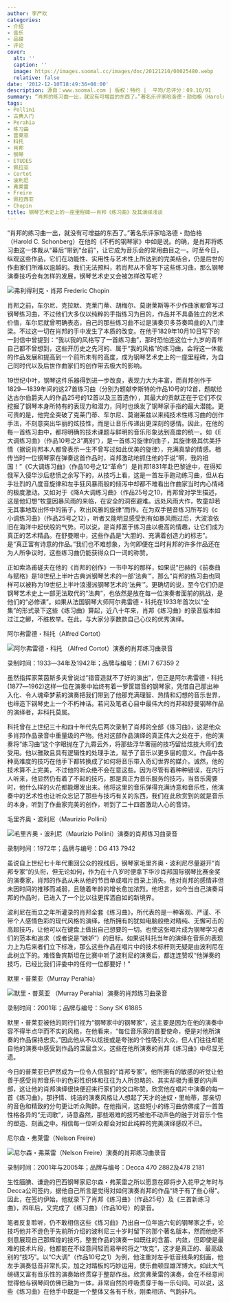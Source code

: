 ```yaml
---
author: 李严欢
categories:
- 介绍
- 音乐
- 品碟
- 评论
cover:
  alt: ''
  caption: ''
  image: https://images.soomal.cc/images/doc/20121210/00025480.webp
  relative: false
date: '2012-12-10T18:49:36+08:00'
description: 源自：www.soomal.com | 版权：特约 |  平均/总评分：09.10/91
summary: “肖邦的练习曲一出，就没有可增益的东西了。”著名乐评家哈洛德・勋伯格（Harold C. Schonberg）在他的《不朽的钢琴家》中如是说。的确，是肖邦将练习曲这一体裁从“幕后”带到“台前”……
tags:
- Pollini
- 古典入门
- Perahia
- 练习曲
- 普莱亚
- 科托
- 肖邦
- 钢琴
- ETUDES
- 佩拉亚
- Cortot
- 波利尼
- 弗莱雷
- Freire
- 佩拉西亚
- Chopin
title: 钢琴艺术史上的一座里程碑――肖邦《练习曲》及其演绎浅谈
---
```


“肖邦的练习曲一出，就没有可增益的东西了。”著名乐评家哈洛德・勋伯格（Harold C. Schonberg）在他的《不朽的钢琴家》中如是说。的确，是肖邦将练习曲这一体裁从“幕后”带到“台前”，让它成为音乐会的常用曲目之一。时至今日，纵观这些作品，它们在功能性、实用性与艺术性上所达到的完美结合，仍是后世的作曲家们所难以逾越的。我们无法预料，若肖邦从不曾写下这些练习曲，那么钢琴演奏技巧会有怎样的发展，钢琴艺术史又会被怎样改写呢？

![弗利得利克・肖邦 Frederic Chopin](https://images.soomal.cc/images/doc/20100228/00004219.webp)





肖邦之前，车尔尼、克拉默、克莱门蒂、胡梅尔、莫谢莱斯等不少作曲家都曾写过钢琴练习曲，不过他们大多仅以纯粹的手指练习为目的，作品并不具备独立的艺术价值，车尔尼就曾明确表态，自己的那些练习曲不过是演奏贝多芬奏鸣曲的入门津梁。不过这一切在肖邦的手中发生了本质的改变。在他于1829年10月10日写下的一封信中曾提到：“我以我的风格写了一首练习曲”，那时恐怕连这位十九岁的青年自己都不曾想到，这些开历史之先河的、属于“我的风格”的练习曲，会将这一体裁的作品发展和提高到一个前所未有的高度，成为钢琴艺术史上的一座里程碑，为自己同时代以及后世作曲家们的创作带去极大的影响。

19世纪中叶，钢琴这件乐器得到进一步改良，表现力大为丰富，而肖邦创作于1829―1839年间的这27首练习曲（分别为题献李斯特的作品10号的12首，题献给达古尔伯爵夫人的作品25号的12首以及三首遗作），其最大的贡献正在于它们不仅挖掘了钢琴本身所特有的表现力和潜力，同时也焕发了钢琴家手指的最大潜能。更可贵的是，他完全突破了克莱门蒂、车尔尼、莫谢莱兹以来纯技术性练习曲的创作手法，不刻意突出华丽的炫技性，而是让音乐传递出更深刻的感情。因此，在他的每一首练习曲中，都将明确的技术课题与鲜明的音乐形象达到高度的统一。如《E大调练习曲》（作品10号之3“离别”），是一首练习旋律的曲子，其旋律极其优美抒情（据说肖邦本人都曾表示一生不曾写过如此优美的旋律），充满真挚的情感。相传当时一位钢琴家在弹奏这首作品时，肖邦激动地抓住他的手说“啊，我的祖国！”《C大调练习曲》（作品10号之12“革命”）是肖邦1831年赴巴黎途中，在得知俄军入侵华沙后悲愤之余写下的，从技巧上看，这是一首左手跑动练习曲，但从右手壮烈的八度音旋律和左手狂风暴雨般的倾泻中却都不难看出作曲家当时内心情绪的极度激动。又如对于《降A大调练习曲》（作品25号之10，肖邦曾对学生描述，这是他幻想“牧童因暴风雨的来临，在安全的洞窑避难。远处风雨大作，牧童却若无其事地取出怀中的笛子，吹出风雅的旋律”而作。在为双手琶音练习所写的《c小调练习曲》（作品25号之12），听者又能明显感受到有如暴风雨过后，大波浪依旧在海洋中起伏般的气势。可以说，是肖邦富于练习曲以极高的情趣，让它们成为真正的艺术精品。在舒曼眼中，这些作品是“大胆的、充满着创造力的标志”。是“真正富有诗意的作品。”我们也不难想象，为何即便在当时肖邦的许多作品还在为人所争议时，这些练习曲仍能获得众口一词的称赞。

正如索洛甫磋夫在他的《肖邦的创作》一书中写的那样，如果说“巴赫的《前奏曲与赋格》是18世纪上半叶古典派钢琴艺术的一部‘法典’”，那么“肖邦的练习曲也同样可以被称为19世纪上半叶浪漫派钢琴艺术的‘法典’”。更确切的说，至今它们仍是钢琴艺术史上一部无法取代的“法典”，也依然是放在每一位演奏者面前的挑战，是他们的“必修课”。如果从法国钢琴大师阿尔弗雷德・科托在1933年首次以“全集”的形式录下这些《练习曲》算起，近八十年来，肖邦《练习曲》的录音版本如过江之鲫，不胜枚举。在此，与大家分享数款自己心仪的优秀演绎。

阿尔弗雷德・科托（Alfred Cortot）

![阿尔弗雷德・科托 （Alfred Cortot）演奏的肖邦练习曲录音](https://images.soomal.cc/images/doc/20121210/00025476.webp)

录制时间：1933―34年及1942年；品牌与编号：EMI 7 67359 2



虽然指挥家莱茵斯多夫曾说过“错音造就不了好的演出”，但正是阿尔弗雷德・科托(1877―1962)这样一位在演奏中始终有着一箩筐错音的钢琴家，凭借自己那出神入化、令人魂牵梦萦的演奏把我们带到了他那充满理智、热情和幻想的音乐世界，也缔造下钢琴史上一个不朽神话。若问及笔者心目中最伟大的肖邦和舒曼钢琴作品的演绎者，非科托莫属。

科托曾在上世纪三十和四十年代先后两次录制了肖邦的全部《练习曲》，这是他众多肖邦作品录音中重量级的产物。他对这部作品演绎的真正伟大之处在于，他的演奏将“练习曲”这个字眼抛在了九霄云外，将那些浮华奢丽的技巧留给炫技大师们去受用。他以雅致且具有逻辑性的处理手法，赋予了音乐以更多层的意义。作品中各种高难度的技巧在他手下都转换成了如何将音乐带入奇幻世界的媒介。诚然，他的技术算不上完美，不过他的听众绝不会在意这些。因为尽管有着种种错误，在内行人听来，他显然仍有着了不起的技巧，那是真正为音乐服务的技巧，当音乐需要时，他什么样的火花都能爆发出来。他将这里的音乐弹得充满诗意和音乐性，他演奏中的艺术性也让听众忘记了那些与技巧有关的东西，我们在此欣赏到的就是音乐的本身，听到了作曲家完美的创作，听到了二十四首激动人心的音诗。 

毛里齐奥・波利尼（Maurizio Pollini）

![毛里齐奥・波利尼（Maurizio Pollini）演奏的肖邦练习曲录音](https://images.soomal.cc/images/doc/20121210/00025477.webp)

录制时间：1972年；品牌与编号：DG 413 7942



虽说自上世纪七十年代重回公众的视线后，钢琴家毛里齐奥・波利尼尽量避开“肖邦专家”的头衔，但无论如何，作为在十八岁时便拿下华沙肖邦国际钢琴比赛金奖的演奏家，肖邦的作品从未从他的节目单或唱片目录上消失。他对肖邦的感情非但未因时间的推移而减弱，且随着年龄的增长愈加浓烈。他坦言，如今当自己演奏肖邦的作品时，已进入了一个比以往更挥洒自如的新境界。

波利尼在而立之年所灌录的肖邦全套《练习曲》，所代表的是一种客观、严谨、不带个人感情色彩的现代风格的演绎，他所拥有的犹如电脑般绝对精纯、无懈可击的高超技巧，让他可以在键盘上做出自己想要的一切。也使这张唱片成为钢琴学习者们的范本和追求（或者说是“嫉妒”）的目标。如果说科托当年的演绎在音乐的表现力上为后来者们立下标准，那么这些作品在唱片中的技术标杆则无疑是由波利尼在此树立下的。难怪鲁宾斯坦在比赛中听了波利尼的演奏后，都连连赞叹“他弹奏的技巧，已经比我们评委中的任何一位都要好！” 

默里・普莱亚（Murray Perahia）

![默里・普莱亚 （Murray Perahia）演奏的肖邦练习曲录音](https://images.soomal.cc/images/doc/20121210/00025478.webp)

录制时间：2001年；品牌与编号：Sony SK 61885



默里・普莱亚被他的同行们视为“钢琴家中的钢琴家”，这主要是因为在他的演奏中容不得半点华而不实的风格，在他看来，“每位音乐家的首要使命，便是对他所演奏的作品保持忠实。”因此他从不以炫技或是夸张的个性吸引大众，但人们往往却能自他的演奏中感受到作品的深层含义。这些在他所演奏的肖邦《练习曲》中尽显无遗。

今日的普莱亚已俨然成为一位令人信服的“肖邦专家”。他所拥有的敏感的听觉让他善于感受肖邦音乐中的色彩性织体和往往为人所忽略的、其实却极为重要的内声部，这让他的肖邦演绎很快便迎来行家们的交口称赞。欣赏他在唱片中演奏的每一首《练习曲》，那抒情、纯洁的演奏风格让人想起了天才的迪奴・里帕蒂，那亲切的音色和精致的分句更让听众陶醉。在他指间，这些短小的练习曲仿佛成了一首首性格各异的“无词歌”，诗意盎然，那些艰难的技巧被他不动声色的融于对音乐个性的塑造、刻画之中。相信每一位听众都会对如此纯粹的完美演绎感叹不已。

尼尔森・弗莱雷（Nelson Freire）

![尼尔森・弗莱雷（Nelson Freire）演奏的肖邦练习曲录音](https://images.soomal.cc/images/doc/20121210/00025479.webp)

录制时间：2001年与2005年；品牌与编号：Decca  470 2882及478 2181



生性腼腆、谦逊的巴西钢琴家尼尔森・弗莱雷之所以愿意在即将步入花甲之年时与Decca公司签约，据他自己所言是觉得对如何演奏肖邦的作品“终于有了些心得”。因此，在签约伊始，他就录下了肖邦《练习曲》（作品25号）及《三首新练习曲》，四年后，又完成了《练习曲》（作品10号）的录音。

笔者反复聆听，仍不敢相信这些《练习曲》乃出自一位年逾六旬的钢琴家之手，论技巧他并不逊色于先前所介绍的波利尼三十岁时留下的那个著名版本，然而他绝不刻意展现自己那辉煌的技巧，整套作品的演奏一如既往的含蓄、内敛，但即使是最难的技术片段，他都能在不经意间轻而易举的将之“攻克”，这才是真正的、最高级别的“技巧”。以“C大调”（作品10号之1）为例，他注重对左手低音线条的刻画，他左手演奏低音非常扎实，加之对踏板的巧妙运用，使乐曲顿显雄浑博大。如此大气磅礴又富有音乐性的演奏始终贯穿于整部作品。欣赏弗莱雷的演奏，会在不经意间觉得他与钢琴间仿佛已融为一体，非常自然的呼吸贯穿于每一乐句间。可以说，这些《练习曲》在他手中既是一个整体又各有千秋，刚柔相济、气韵非凡。